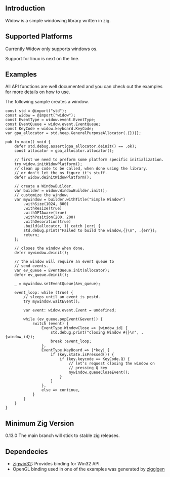 ## Introduction

Widow is a simple windowing library written in zig.

## Supported Platforms

Currently Widow only supports windows os.

Support for linux is next on the line.

## Examples

All API functions are well documented and you can check out the examples
for more details on how to use.

The following sample creates a window.

```zig
const std = @import("std");
const widow = @import("widow");
const EventType = widow.event.EventType;
const EventQueue = widow.event.EventQueue;
const KeyCode = widow.keyboard.KeyCode;
var gpa_allocator = std.heap.GeneralPurposeAllocator(.{}){};

pub fn main() void {
    defer std.debug.assert(gpa_allocator.deinit() == .ok);
    const allocator = gpa_allocator.allocator();

    // first we need to preform some platform specific initialization.
    try widow.initWidowPlatform();
    // clean up code to be called, when done using the library.
    // or don't let the os figure it's stuff.
    defer widow.deinitWidowPlatform();

    // create a WindowBuilder.
    var builder = widow.WindowBuilder.init();
    // customize the window.
    var mywindow = builder.withTitle("Simple Window")
        .withSize(1024, 800)
        .withResize(true)
        .withDPIAware(true)
        .withPosition(200, 200)
        .withDecoration(true)
        .build(allocator, 1) catch |err| {
        std.debug.print("Failed to build the window,{}\n", .{err});
        return;
    };

    // closes the window when done.
    defer mywindow.deinit();

    // the window will require an event queue to
    // send events.
    var ev_queue = EventQueue.init(allocator);
    defer ev_queue.deinit();

    _ = mywindow.setEventQueue(&ev_queue);

    event_loop: while (true) {
        // sleeps until an event is postd.
        try mywindow.waitEvent();

        var event: widow.event.Event = undefined;

        while (ev_queue.popEvent(&event)) {
            switch (event) {
                EventType.WindowClose => |window_id| {
                    std.debug.print("closing Window #{}\n", .{window_id});
                    break :event_loop;
                },
                EventType.KeyBoard => |*key| {
                    if (key.state.isPressed()) {
                        if (key.keycode == KeyCode.Q) {
                            // let's request closing the window on
                            // pressing Q key
                            mywindow.queueCloseEvent();
                        }
                    }
                },
                else => continue,
            }
        }
    }
}
```

## Minimum Zig Version

0.13.0
The main branch will stick to stable zig releases.

## Dependecies

- [zigwin32](https://github.com/marlersoft/zigwin32): Provides binding for Win32 API.
- OpenGL binding used in one of the examples was generated by [zigglgen](https://github.com/castholm/zigglgen)
